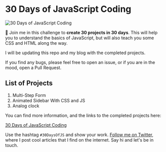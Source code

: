 # 30 Days of JavaScript Coding

![30 Days of JavaScript Coding](https://spacebro.io/_next/image?url=https%3A%2F%2Fspacebro.info%2Fassets%2Fb6706668-4e27-4321-9417-fb75d288168d&w=1080&q=75)

🚀 Join me in this challenge to **create 30 projects in 30 days**. This will help you to understand the basics of JavaScript, but will also teach you some CSS and HTML along the way.

I will be updating this repo and my blog with the completed projects.

If you find any bugs, please feel free to open an issue, or if you are in the mood, open a Pull Request.

## List of Projects

1. Multi-Step Form
2. Animated Sidebar With CSS and JS
3. Analog clock

You can find more information, and the links to the completed projects here:

[30 Days of JavaScript Coding](https://spacebro.io/articles/30-days-javascript-coding)

Use the hashtag `#30DaysOfJS` and show your work. [Follow me on Twitter](https://twitter.com/spacebromx), where I post cool articles that I find on the internet. Say hi and let's be in touch.
